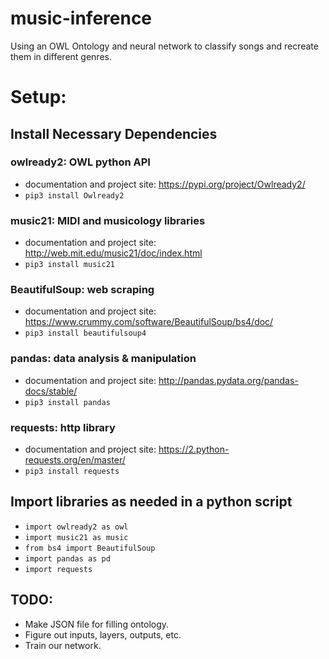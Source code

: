 # music-inference
Using an OWL Ontology and neural network to classify songs and recreate them in different genres.

# Setup:
## Install Necessary Dependencies
### owlready2: OWL python API
 - documentation and project site: https://pypi.org/project/Owlready2/
 - `pip3 install Owlready2`
### music21: MIDI and musicology libraries
- documentation and project site: http://web.mit.edu/music21/doc/index.html
- `pip3 install music21`
### BeautifulSoup: web scraping
- documentation and project site: https://www.crummy.com/software/BeautifulSoup/bs4/doc/
- `pip3 install beautifulsoup4`
### pandas: data analysis & manipulation
- documentation and project site: http://pandas.pydata.org/pandas-docs/stable/
- `pip3 install pandas`
### requests: http library
- documentation and project site: https://2.python-requests.org/en/master/
- `pip3 install requests`

## Import libraries as needed in a python script
 - `import owlready2 as owl`
 - `import music21 as music`
 - `from bs4 import BeautifulSoup`
 - `import pandas as pd`
 - `import requests`
 

## TODO:
- Make JSON file for filling ontology.
- Figure out inputs, layers, outputs, etc.
- Train our network.
